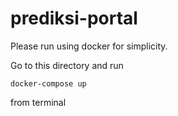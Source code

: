 # prediksi-portal

Please run using docker for simplicity.

Go to this directory and run
```
docker-compose up
```

from terminal